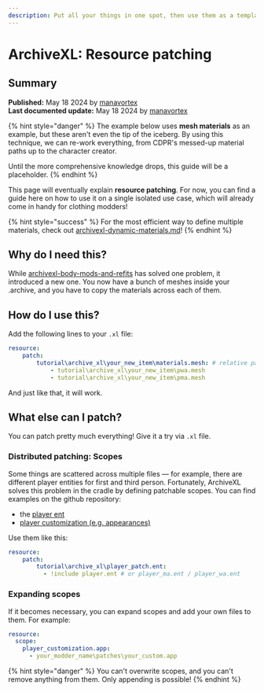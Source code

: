 ```yaml
---
description: Put all your things in one spot, then use them as a template
---
```


# ArchiveXL: Resource patching

## Summary

**Published:** May 18 2024 by [manavortex](https://app.gitbook.com/u/NfZBoxGegfUqB33J9HXuCs6PVaC3 "mention")\
**Last documented update:** May 18 2024 by [manavortex](https://app.gitbook.com/u/NfZBoxGegfUqB33J9HXuCs6PVaC3 "mention")

{% hint style="danger" %}
The example below uses **mesh materials** as an example, but these aren't even the tip of the iceberg. By using this technique, we can re-work everything, from CDPR's messed-up material paths up to the character creator.&#x20;

Until the more comprehensive knowledge drops, this guide will be a placeholder.
{% endhint %}

This page will eventually explain **resource patching**. For now, you can find a guide here on how to use it on a single isolated use case, which will already come in handy for clothing modders!

{% hint style="success" %}
For the most efficient way to define multiple materials, check out [archivexl-dynamic-materials.md](../../modding-guides/textures-and-luts/archivexl-dynamic-materials.md "mention")!
{% endhint %}

## Why do I need this?

While [archivexl-body-mods-and-refits](archivexl-body-mods-and-refits/ "mention") has solved one problem, it introduced a new one. You now have a bunch of meshes inside your .archive, and you have to copy the materials across each of them.

## How do I use this?

Add the following lines to your `.xl` file:

```yaml
resource:
    patch:        
        tutorial\archive_xl\your_new_item\materials.mesh: # relative path to your material mesh
            - tutorial\archive_xl\your_new_item\pwa.mesh
            - tutorial\archive_xl\your_new_item\pma.mesh
```

And just like that, it will work.

## What else can I patch?

You can patch pretty much everything! Give it a try via `.xl` file.&#x20;

### Distributed patching: Scopes

Some things are scattered across multiple files — for example, there are different player entities for first and third person. Fortunately, ArchiveXL solves this problem in the cradle by defining patchable scopes. You can find examples on the github repository:

* the [player ent](https://github.com/psiberx/cp2077-archive-xl/blob/main/data/PlayerBaseScope.xl)
* [player customization (e.g. appearances)](https://github.com/psiberx/cp2077-archive-xl/blob/main/data/PlayerCustomizationScope.xl)

Use them like this:

```yaml
resource:
    patch:
        tutorial\archive_xl\player_patch.ent:
          - !include player.ent # or player_ma.ent / player_wa.ent
```

### Expanding scopes

If it becomes necessary, you can expand scopes and add your own files to them. For example:

```yaml
resource:
  scope:
    player_customization.app:
      - your_modder_name\patches\your_custom.app
```

{% hint style="danger" %}
You can't overwrite scopes, and you can't remove anything from them. Only appending is possible!
{% endhint %}
